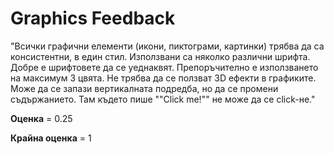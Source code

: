 # Graphics Feedback #
"Всички графични елементи (икони, пиктограми, картинки) трябва да са консистентни, в един стил.
Използвани са няколко различни шрифта. Добре е шрифтовете да се уеднаквят.
Препоръчително е използването на максимум 3 цвята.
Не трябва да се ползват 3D ефекти в графиките.
Може да се запази вертикалната подредба, но да се промени съдържанието.
Там където пише ""Click me!"" не може да се click-не."

**Оценка** = 0.25

**Крайна оценка** = 1
